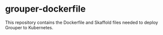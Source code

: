 # grouper-dockerfile

This repository contains the Dockerfile and Skaffold files needed to deploy Grouper to Kubernetes.
